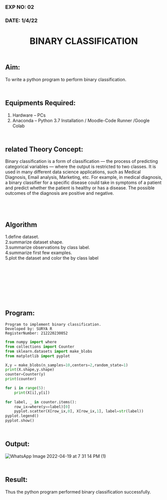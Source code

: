 ### EXP NO: 02
### DATE: 1/4/22
# <p align="center"> BINARY CLASSIFICATION</p>
## <br>Aim:
To write a python program to perform binary classification.

## <br>Equipments Required:
1. Hardware – PCs
2. Anaconda – Python 3.7 Installation / Moodle-Code Runner /Google Colab

## <br>related Theory Concept:
Binary classification is a form of classification — the process of predicting categorical variables — where the output is restricted to two classes.
It is used in many different data science applications, such as Medical Diagnosis, Email analysis, Marketing, etc. 
For example, in medical diagnosis, a binary classifier for a specific disease could take in symptoms of a patient and predict whether the patient is healthy or has a disease. The possible outcomes of the diagnosis are positive and negative.

## <br><br>Algorithm
1.define dataset.\
2.summarize dataset shape.\
3.summarize observations by class label.\
4.summarize first few examples.\
5.plot the dataset and color the by class label


## <br><br><br><br><br>Program:
```
Program to implement binary classification.
Developed by: SURYA R
RegisterNumber: 212220230052

```

```python
from numpy import where
from collections import Counter
from sklearn.datasets import make_blobs
from matplotlib import pyplot

X,y = make_blobs(n_samples=10,centers=2,random_state=1)
print(X.shape,y.shape)
counter=Counter(y)
print(counter)

for i in range(5):
    print(X[i],y[i])
    
for label, _ in counter.items():
    row_ix=where(y==label)[0]
    pyplot.scatter(X[row_ix,0], X[row_ix,1], label=str(label))
pyplot.legend()
pyplot.show()
```





## <br>Output:
![WhatsApp Image 2022-04-19 at 7 31 14 PM (1)](https://user-images.githubusercontent.com/75236145/164031274-ac6ec9ad-aada-4b8a-8484-1ad571cae5f3.jpeg)


## <br>Result:
Thus the python program performed binary classification successfully.
